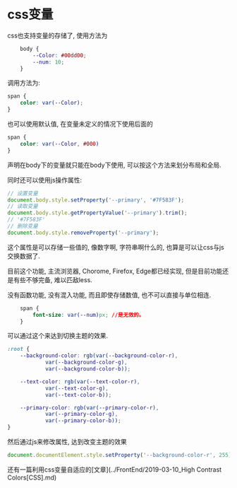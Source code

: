 # css变量

css也支持变量的存储了, 使用方法为

``` css
    body {
        --Color: #00dd00;
        --num: 10;
    }
```

调用方法为: 

``` css
span {
    color: var(--Color);
}
```

也可以使用默认值, 在变量未定义的情况下使用后面的

``` css
span {
    color: var(--Color, #000)
}
```

声明在body下的变量就只能在body下使用, 可以按这个方法来划分布局和全局. 

同时还可以使用js操作属性: 

``` js
// 设置变量
document.body.style.setProperty('--primary', '#7F583F');
// 读取变量
document.body.style.getPropertyValue('--primary').trim();
// '#7F583F'
// 删除变量
document.body.style.removeProperty('--primary');
```

这个属性是可以存储一些值的, 像数字啊, 字符串啊什么的, 也算是可以让css与js交换数据了. 

目前这个功能, 主流浏览器, Chorome, Firefox, Edge都已经实现, 但是目前功能还是有些不够完备, 难以匹敌less. 

没有函数功能, 没有混入功能, 而且即使存储数值, 也不可以直接与单位相连. 

``` css
    span {
        font-size: var(--num)px; //是无效的。 
    }
```

可以通过这个来达到切换主题的效果.

``` css
:root {
    --background-color: rgb(var(--background-color-r),
            var(--background-color-g),
            var(--background-color-b));

    --text-color: rgb(var(--text-color-r),
            var(--text-color-g),
            var(--text-color-b));

    --primary-color: rgb(var(--primary-color-r),
            var(--primary-color-g),
            var(--primary-color-b));
}
```

然后通过js来修改属性, 达到改变主题的效果

``` js
document.documentElement.style.setProperty('--background-color-r', 255)
```

还有一篇利用css变量自适应的[文章](../FrontEnd/2019-03-10_High Contrast Colors[CSS].md)

